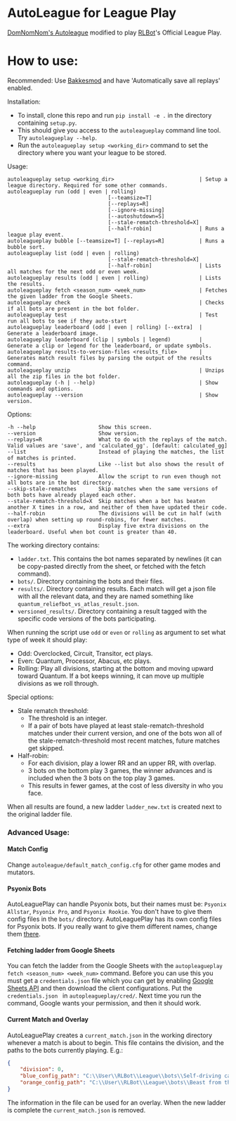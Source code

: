 # AutoLeague for League Play
[DomNomNom's Autoleague](https://github.com/DomNomNom/AutoLeague) modified to play [RLBot](http://rlbot.org/)'s Official League Play.

# How to use:

Recommended: Use [Bakkesmod](https://bakkesmod.com/) and have 'Automatically save all replays' enabled.

Installation:
- To install, clone this repo and run `pip install -e .` in the directory containing `setup.py`.
- This should give you access to the `autoleagueplay` command line tool. Try `autoleagueplay --help`.
- Run the `autoleagueplay setup <working_dir>` command to set the directory where you want your league to be stored.

Usage:
```
autoleagueplay setup <working_dir>                           | Setup a league directory. Required for some other commands.
autoleagueplay run (odd | even | rolling) 
                                [--teamsize=T] 
                                [--replays=R]
                                [--ignore-missing]
                                [--autoshutdown=S]          
                                [--stale-rematch-threshold=X]
                                [--half-robin]               | Runs a league play event.
autoleagueplay bubble [--teamsize=T] [--replays=R]           | Runs a bubble sort.
autoleagueplay list (odd | even | rolling)    
                                [--stale-rematch-threshold=X]
                                [--half-robin]               | Lists all matches for the next odd or even week.
autoleagueplay results (odd | even | rolling)                | Lists the results.
autoleagueplay fetch <season_num> <week_num>                 | Fetches the given ladder from the Google Sheets.
autoleagueplay check                                         | Checks if all bots are present in the bot folder.
autoleagueplay test                                          | Test run all bots to see if they auto-start
autoleagueplay leaderboard (odd | even | rolling) [--extra]  | Generate a leaderboard image.
autoleagueplay leaderboard (clip | symbols | legend)         | Generate a clip or legend for the leaderboard, or update symbols.
autoleagueplay results-to-version-files <results_file>       | Generates match result files by parsing the output of the results command.
autoleagueplay unzip                                         | Unzips all the zip files in the bot folder.
autoleagueplay (-h | --help)                                 | Show commands and options.
autoleagueplay --version                                     | Show version.
```

Options:
```
-h --help                    Show this screen.
--version                    Show version.
--replays=R                  What to do with the replays of the match. Valid values are 'save', and 'calculated_gg'. [default: calculated_gg]
--list                       Instead of playing the matches, the list of matches is printed.
--results                    Like --list but also shows the result of matches that has been played.
--ignore-missing             Allow the script to run even though not all bots are in the bot directory.
--skip-stale-rematches       Skip matches when the same versions of both bots have already played each other.
--stale-rematch-threshold=X  Skip matches when a bot has beaten another X times in a row, and neither of them have updated their code.
--half-robin                 The divisions will be cut in half (with overlap) when setting up round-robins, for fewer matches.
--extra                      Display five extra divisions on the leaderboard. Useful when bot count is greater than 40.
```

The working directory contains:
- `ladder.txt`. This contains the bot names separated by newlines (it can be copy-pasted directly from the sheet, or fetched with the fetch command).
- `bots/`. Directory containing the bots and their files.
- `results/`. Directory containing results. Each match will get a json file with all the relevant data, and they are named something like `quantum_reliefbot_vs_atlas_result.json`.
- `versioned_results/`. Directory containing a result tagged with the specific code versions of the bots participating.

When running the script use `odd` or `even` or `rolling` as argument to set what type of week it should play:
- Odd: Overclocked, Circuit, Transitor, ect plays.
- Even: Quantum, Processor, Abacus, etc plays.
- Rolling: Play all divisions, starting at the bottom and moving upward toward Quantum.
If a bot keeps winning, it can move up multiple divisions as we roll through.

Special options:
- Stale rematch threshold:
  - The threshold is an integer. 
  - If a pair of bots have played at least stale-rematch-threshold matches under their current version, and one of 
    the bots won all of the stale-rematch-threshold most recent matches, future matches get skipped.
- Half-robin:
  - For each division, play a lower RR and an upper RR, with overlap.
  - 3 bots on the bottom play 3 games, the winner advances and is included when the 3 bots on the top play 3 games.
  - This results in fewer games, at the cost of less diversity in who you face.

When all results are found, a new ladder `ladder_new.txt` is created next to the original ladder file.

### Advanced Usage:

#### Match Config
Change `autoleague/default_match_config.cfg` for other game modes and mutators.

#### Psyonix Bots
AutoLeaguePlay can handle Psyonix bots, but their names must be: `Psyonix Allstar`, `Psyonix Pro`, and `Psyonix Rookie`.
You don't have to give them config files in the `bots/` directory. AutoLeaguePlay has its own config files for Psyonix bots.
If you really want to give them different names, change them [there](https://github.com/NicEastvillage/AutoLeague/blob/master/autoleagueplay/psyonix_allstar.cfg).

#### Fetching ladder from Google Sheets
You can fetch the ladder from the Google Sheets with the `autopleagueplay fetch <season_num> <week_num>` command.
Before you can use this you must get a `credentials.json` file which you can get by enabling [Google Sheets API](https://developers.google.com/sheets/api/quickstart/python) and then download the client configurations.
Put the `credentials.json ` in `autopleagueplay/cred/`. Next time you run the command, Google wants your permission, and then it should work.

#### Current Match and Overlay
AutoLeaguePlay creates a `current_match.json` in the working directory whenever a match is about to begin.
This file contains the division, and the paths to the bots currently playing. E.g.:

```json
{
    "division": 0,
    "blue_config_path": "C:\\User\\RLBot\\League\\bots\\Self-driving car\\self-driving-car.cfg",
    "orange_config_path": "C:\\User\\RLBot\\League\\bots\\Beast from the East\\beastbot.cfg"
}
```

The information in the file can be used for an overlay.
When the new ladder is complete the `current_match.json` is removed.

